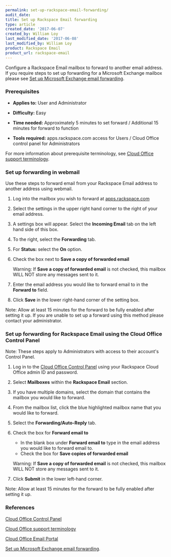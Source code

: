 ```yaml
---
permalink: set-up-rackspace-email-forwarding/
audit_date:
title: Set up Rackspace Email forwarding
type: article
created_date: '2017-06-07'
created_by: William Loy
last_modified_date: '2017-06-08'
last_modified_by: William Loy
product: Rackspace Email
product_url: rackspace-email
---
```


Configure a Rackspace Email mailbox to forward to another email address. If you require steps to set up forwarding for a Microsoft Exchange mailbox please see [Set up Microsoft Exchange email forwarding](/how-to/set-up-microsoft-exchange-email-forwarding/).

### Prerequisites

- **Applies to:** User and Administrator

- **Difficulty:** Easy

- **Time needed:** Approximately 5 minutes to set forward / Additional 15 minutes for forward to function

- **Tools required:** apps.rackspace.com access for Users / Cloud Office control panel for Administrators

For more information about prerequisite terminology, see [Cloud Office support terminology](/how-to/cloud-office-support-terminology).


### Set up forwarding in webmail

Use these steps to forward email from your Rackspace Email address to another address using webmail.

1. Log into the mailbox you wish to forward at [apps.rackspace.com](https://apps.rackspace.com/index.php)

2. Select the settings in the upper right hand corner to the right of your email address.
<!--- add screen shot file ForwardRSEWebmailSC1.png--->

3. A settings box will appear. Select the **Incoming Email** tab on the left hand side of this box.

4. To the right, select the **Forwarding** tab.

5. For **Status:** select the **On** option.

6. Check the box next to **Save a copy of forwarded email**

    Warning: If **Save a copy of forwarded email** is not checked, this mailbox WILL NOT store any messages sent to it.

7. Enter the email address you would like to forward email to in the **Forward to** field.

8. Click **Save** in the lower right-hand corner of the setting box.

Note: Allow at least 15 minutes for the forward to be fully enabled after setting it up. If you are unable to set up a forward using this method please contact your administrator.

### Set up forwarding for Rackspace Email using the Cloud Office Control Panel

Note: These steps apply to Administrators with access to their account's Control Panel.

1.	Log in to the [Cloud Office Control Panel](https://cp.rackspace.com/Login.aspx?ReturnUrl=%2f "Cloud Office Control Panel") using your Rackspace Cloud Office admin ID and password.

2. Select **Mailboxes** within the **Rackspace Email** section.
<!--- add screen shot file ForwardRSEcontrolpanelSC1.png--->
3. If you have multiple domains, select the domain that contains the mailbox you would like to forward.

4.  From the mailbox list, click the blue highlighted mailbox name that you would like to forward.
<!--- add screen shot file ForwardRSEcontrolpanelSC2.png--->

5. Select the **Forwarding/Auto-Reply** tab.

6. Check the box for **Forward email to**
    - In the blank box under **Forward email to** type in the email address you would like to forward email to.
    - Check the box for **Save copies of forwarded email**
    <!--- add screen shot file ForwardRSEcontrolpanelSC3.png--->

    Warning: If **Save a copy of forwarded email** is not checked, this mailbox WILL NOT store any messages sent to it.

7. Click **Submit** in the lower left-hand corner.

Note: Allow at least 15 minutes for the forward to be fully enabled after setting it up.

### References

[Cloud Office Control Panel](https://cp.rackspace.com/Login.aspx?ReturnUrl=%2f "Cloud Office Control Panel")

[Cloud Office support terminology](/how-to/cloud-office-support-terminology)

[Cloud Office Email Portal](https://apps.rackspace.com/index.php)

[Set up Microsoft Exchange email forwarding](/how-to/set-up-microsoft-exchange-email-forwarding/).
